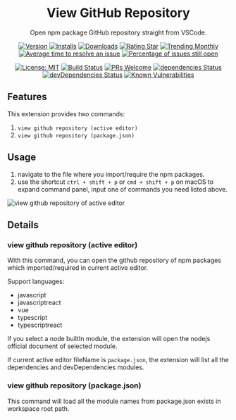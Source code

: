 <div align="center">

# View GitHub Repository

Open npm package GitHub repository straight from VSCode.

[![Version](https://vsmarketplacebadge.apphb.com/version-short/yutengjing.view-github-repository.svg)](https://marketplace.visualstudio.com/items?itemName=yutengjing.view-github-repository) [![Installs](https://vsmarketplacebadge.apphb.com/installs-short/yutengjing.view-github-repository.svg)](https://marketplace.visualstudio.com/items?itemName=yutengjing.view-github-repository) [![Downloads](https://vsmarketplacebadge.apphb.com/downloads-short/yutengjing.view-github-repository.svg)](https://marketplace.visualstudio.com/items?itemName=yutengjing.view-github-repository) [![Rating Star](https://vsmarketplacebadge.apphb.com/rating-star/yutengjing.view-github-repository.svg)](https://marketplace.visualstudio.com/items?itemName=yutengjing.view-github-repository) [![Trending Monthly](https://vsmarketplacebadge.apphb.com/trending-monthly/yutengjing.view-github-repository.svg)](https://marketplace.visualstudio.com/items?itemName=yutengjing.view-github-repository) [![Average time to resolve an issue](https://isitmaintained.com/badge/resolution/tjx666/view-github-repository.svg)](http://isitmaintained.com/project/tjx666/view-github-repository 'Average time to resolve an issue') [![Percentage of issues still open](https://isitmaintained.com/badge/open/tjx666/view-github-repository.svg)](http://isitmaintained.com/project/tjx666/view-github-repository 'Percentage of issues still open')

[![License: MIT](https://img.shields.io/badge/License-MIT-brightgreen.svg)](https://opensource.org/licenses/MIT) [![Build Status](https://travis-ci.org/tjx666/view-github-repository.svg?branch=master)](https://travis-ci.org/tjx666/view-github-repository) [![PRs Welcome](https://img.shields.io/badge/PRs-welcome-brightgreen.svg?style=flat-square)](http://makeapullrequest.com) [![dependencies Status](https://david-dm.org/tjx666/view-github-repository/status.svg)](https://david-dm.org/tjx666/view-github-repository) [![devDependencies Status](https://david-dm.org/tjx666/view-github-repository/dev-status.svg)](https://david-dm.org/tjx666/view-github-repository?type=dev) [![Known Vulnerabilities](https://snyk.io/test/github/tjx666/view-github-repository/badge.svg?targetFile=package.json)](https://snyk.io/test/github/tjx666/view-github-repository?targetFile=package.json)

</div>

## Features

This extension provides two commands:

1. `view github repository (active editor)`
2. `view github repository (package.json)`

## Usage

1. navigate to the file where you import/require the npm packages.
2. use the shortcut `ctrl + shift + p` or `cmd + shift + p` on macOS to expand command panel, input one of commands you need listed above.

![view github repository of active editor](https://github.com/tjx666/view-github-repository/blob/master/images/usage.gif?raw=true)

## Details

### view github repository (active editor)

With this command, you can open the github repository of npm packages which imported/required in current active editor.

Support languages:

- javascript
- javascriptreact
- vue
- typescript
- typescriptreact

If you select a node builtIn module, the extension will open the nodejs official document of selected module.

If current active editor fileName is `package.json`, the extension will list all the dependencies and devDependencies modules.

### view github repository (package.json)

This command will load all the module names from package.json exists in workspace root path.
